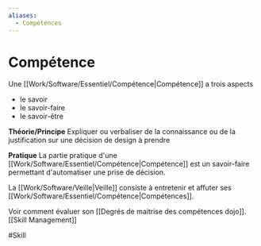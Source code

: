 ```yaml
---
aliases:
  - Compétences
---
```

# Compétence

Une [[Work/Software/Essentiel/Compétence|Compétence]] a trois aspects
- le savoir
- le savoir-faire
- le savoir-être


**Théorie/Principe**
Expliquer ou verbaliser de la connaissance ou de la justification sur une décision de design à prendre

**Pratique**
La partie pratique d'une [[Work/Software/Essentiel/Compétence|Compétence]] est un savoir-faire permettant d'automatiser une prise de décision.

La [[Work/Software/Veille|Veille]] consiste à entretenir et affuter ses [[Work/Software/Essentiel/Compétence|Compétences]].

Voir comment évaluer son [[Degrés de maitrise des compétences dojo]].
[[Skill Management]]

#Skill 
